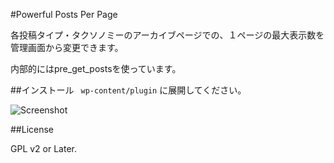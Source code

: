 #Powerful Posts Per Page


各投稿タイプ・タクソノミーのアーカイブページでの、１ページの最大表示数を管理画面から変更できます。

内部的にはpre_get_postsを使っています。

##インストール
` wp-content/plugin` に展開してください。


![Screenshot](https://raw.github.com/torounit/pppp/master/screenshot-1.png)

##License

GPL v2 or Later.

